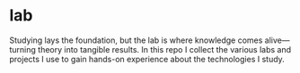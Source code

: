 # lab

Studying lays the foundation, but the lab is where knowledge comes alive—turning theory into tangible results. In this repo I collect the various labs and projects I use to gain hands-on experience about the technologies I study. 
